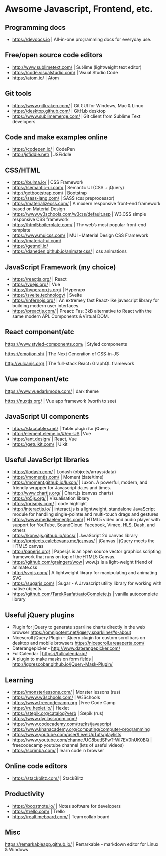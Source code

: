 # Awsome Javascript, Frontend, etc.

## Programming docs
- https://devdocs.io | All-in-one programming docs for everyday use.

## Free/open source code editors
- http://www.sublimetext.com/ | Sublime (lightweight text editor)
- https://code.visualstudio.com/ | Visual Studio Code
- https://atom.io/ | Atom

## Git tools
- https://www.gitkraken.com/ | Git GUI for Windows, Mac & Linux
- https://desktop.github.com/ | GitHub desktop
- https://www.sublimemerge.com/ | Git client from Sublime Text developers  

## Code and make examples online
- https://codepen.io/ | CodePen
- http://jsfiddle.net/ | JSFiddle

## CSS/HTML
- https://bulma.io/ | CSS Framework
- https://semantic-ui.com/ | Semantic UI (CSS + jQuery)
- http://getbootstrap.com/ | Bootstrap
- https://sass-lang.com/ | SASS (css preprocessor)
- https://materializecss.com/ | A modern responsive front-end framework based on Material Design
- https://www.w3schools.com/w3css/default.asp | W3.CSS simple responsive CSS framework
- https://html5boilerplate.com/ | The web’s most popular front-end template
- https://www.muicss.com/ | MUI - Material Design CSS Framework
- https://material-ui.com/
- https://getmdl.io/
- https://daneden.github.io/animate.css/ | css animations

## JavaScript Framework (my choice)
- https://reactjs.org/ | React
- https://vuejs.org/ | Vue
- https://hyperapp.js.org/ | Hyperapp
- https://svelte.technology/ | Svelte
- https://infernojs.org/ | An extremely fast React-like javascript library for building modern user interfaces.
- https://preactjs.com/ | Preact: Fast 3kB alternative to React with the same modern API. Components & Virtual DOM.

## React component/etc
https://www.styled-components.com/ | Styled components

https://emotion.sh/ | The Next Generation of CSS-in-JS

http://vulcanjs.org/ | The full-stack React+GraphQL framework

## Vue component/etc
https://www.vuedarkmode.com/ | dark theme

https://nuxtjs.org/ | Vue app framework (worth to see)

## JavaScript UI components
- https://datatables.net/ | Table plugin for jQuery
- http://element.eleme.io/#/en-US | Vue
- https://ant.design/ | React, Vue
- https://getuikit.com/ | Uikit

## Useful JavaScript libraries
- https://lodash.com/ | Lodash (objects/arrays/data)
- https://momentjs.com/ | Moment (date/time)
- https://moment.github.io/luxon/ | Luxon. A powerful, modern, and friendly wrapper for Javascript dates and times.
- http://www.chartjs.org/ | Chart.js (canvas charts)
- https://p5js.org/ | Visualisation library
- https://prismjs.com/ | code highlight
- http://interactjs.io/ | interact.js is a lightweight, standalone JavaScript module for handling single-pointer and multi-touch drags and gestures
- https://www.mediaelementjs.com/ | HTML5 video and audio player with support for YouTube, SoundCloud, Facebook, Vimeo, HLS, Dash, and others
- https://konvajs.github.io/docs/ | JavaScript 2d canvas library
- https://projects.calebevans.me/jcanvas/ | jCanvas | jQuery meets the HTML5 canvas
- http://paperjs.org/ | Paper.js is an open source vector graphics scripting framework that runs on top of the HTML5 Canvas.
- https://github.com/graingert/wow | wow.js is a light-weight friend of animate.css
- http://svgjs.com/ | A lightweight library for manipulating and animating SVG
- https://sugarjs.com/ | Sugar - A Javascript utility library for working with native objects.
- https://github.com/TarekRaafat/autoComplete.js | vanilla autocomplete library

## Useful jQuery plugins

- Plugin for jQuery to generate sparkline charts directly in the web browser https://omnipotent.net/jquery.sparkline/#s-about
- Nicescroll jQuery Plugin – jQuery plugin for custom scrollbars on desktop and mobile browsers
https://nicescroll.areaaperta.com/
- Daterangepicker - http://www.daterangepicker.com/
- FullCalendar | https://fullcalendar.io/
- A plugin to make masks on form fields | http://igorescobar.github.io/jQuery-Mask-Plugin/

## Learning
- https://monsterlessons.com/ | Monster lessons (rus)
- https://www.w3schools.com/ | W3Schools
- https://www.freecodecamp.org | Free Code Camp
- https://ru.hexlet.io/ | Hexlet
- https://stepik.org/catalog?verb | Stepik (rus)
- https://www.dyclassroom.com/
- https://www.codecademy.com/tracks/javascript
- https://www.khanacademy.org/computing/computer-programming
- https://www.youtube.com/user/LevelUpTuts/playlists
- https://www.youtube.com/channel/UC8butISFwT-Wl7EV0hUK0BQ | freecodecamp youtube channel (lots of useful videos)
- https://scrimba.com/ | learn code in browser

## Online code editors
- https://stackblitz.com/ | StackBlitz

## Productivity
- https://boostnote.io/ | Notes software for developers
- https://trello.com/ | Trello
- https://realtimeboard.com/ | Team collab board

## Misc
https://remarkableapp.github.io/ | Remarkable - markdown editor for Linux & Windows